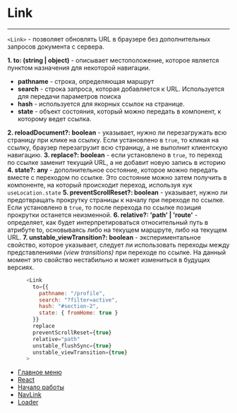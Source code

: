 # Link

---

`<Link>` - позволяет обновлять URL в браузере без дополнительных запросов документа с сервера.

**1. to: (string | object)** - описывает местоположение, которое является пунктом назначения для некоторой навигации.

- **pathname** - строка, определяющая маршрут
- **search** - строка запроса, которая добавляется к URL. Используется для передачи параметров поиска
- **hash** - используется для якорных ссылок на странице.
- **state** - oбъект состояния, который можно передать в компонент, к которому ведет ссылка.

**2. reloadDocument?: boolean** - указывает, нужно ли перезагружать всю страницу при клике на ссылку. Если установлено в `true`, то кликая на ссылку, браузер перезагрузит всю страницу, а не выполнит клиентскую навигацию.
**3. replace?: boolean** - eсли установлено в `true`, то переход по ссылке заменит текущий URL, а не добавит новую запись в историю
**4. state?: any** - дополнительное состояние, которое можно передать вместе с переходом по ссылке. Это состояние можно затем получить в компоненте, на который происходит переход, используя хук `useLocation.state`
**5. preventScrollReset?: boolean** - указывает, нужно ли предотвращать прокрутку страницы к началу при переходе по ссылке. Если установлено в `true`, то после перехода по ссылке позиция прокрутки останется неизменной.
**6. relative?: 'path' | 'route'** - определяет, как будет интерпретироваться относительный путь в атрибуте to, основываясь либо на текущем маршруте, либо на текущем URL.
**7. unstable_viewTransition?: boolean** - экспериментальное свойство, которое указывает, следует ли использовать переходы между представлениями _(view transitions)_ при переходе по ссылке. На данный момент это свойство нестабильно и может измениться в будущих версиях.

```javascript
      <Link
        to={{
          pathname: "/profile",
          search: "?filter=active",
          hash: "#section-2",
          state: { fromHome: true }
        }}
        replace
        preventScrollReset={true}
        relative="path"
        unstable_flushSync={true}
        unstable_viewTransition={true}
      >
```

- [Главное меню](../../README.md)
- [React](../react.md)
- [Начало работы](./start.md)
- [NavLink](./NavLink.md)
- [Loader](./loader.md)
